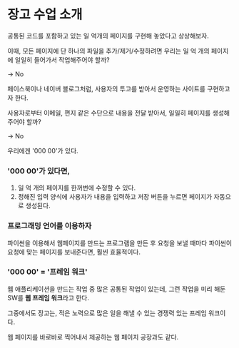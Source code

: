 # 장고 수업 소개

공통된 코드를 포함하고 있는 일 억개의 페이지를 구현해 놓았다고 상상해보자.

이때, 모든 페이지에 단 하나의 파일을 추가/제거/수정하려면 우리는 일 억 개의 페이지에 일일히 들어가서 작업해주어야 할까?

-> No

페이스북이나 네이버 블로그처럼, 사용자의 투고를 받아서 운영하는 사이트를 구현하고자 한다.

사용자로부터 이메일, 편지 같은 수단으로 내용을 전달 받아서, 일일히 페이지를 생성해 주어야 할까?

-> No

우리에겐 '000 00'가 있다.


### '000 00'가 있다면,

1. 일 억 개의 페이지를 한꺼번에 수정할 수 있다. 
2. 정해진 입력 양식에 사용자가 내용을 입력하고 저장 버튼을 누르면 페이지가 자동으로 생성된다. 


### 프로그래밍 언어를 이용하자

파이썬을 이용해서 웹페이지를 만드는 프로그램을 만든 후 요청을 보낼 때마다 파이썬이 요청에 맞는 페이지를 보내준다면, 훨씬 효율적이다.


### '000 00' = '프레임 워크'

웹 애플리케이션을 만드는 작업 중 많은 공통된 작업이 있는데, 그런 작업을 미리 해둔 SW를 **웹 프레임 워크**라고 한다.

그중에서도 장고는, 적은 노력으로 많은 일을 해낼 수 있는 경쟁력 있는 프레임 워크이다.

웹 페이지를 바로바로 찍어내서 제공하는 웹 페이지 공장과도 같다.